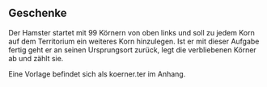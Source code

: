 ## Geschenke
Der Hamster startet mit 99 Körnern von oben links und soll zu jedem Korn auf dem Territorium ein weiteres Korn hinzulegen.
Ist er mit dieser Aufgabe fertig geht er an seinen Ursprungsort zurück, 
legt die verbliebenen Körner ab und zählt sie.

Eine Vorlage befindet sich als koerner.ter im Anhang.
